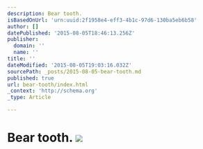 ```yaml
---
description: Bear tooth.
isBasedOnUrl: 'urn:uuid:2f1958e4-eff3-4b1c-97d6-130ba5eb6b58'
author: []
datePublished: '2015-08-05T18:46:13.256Z'
publisher:
  domain: ''
  name: ''
title: ''
dateModified: '2015-08-05T19:03:16.032Z'
sourcePath: _posts/2015-08-05-bear-tooth.md
published: true
url: bear-tooth/index.html
_context: 'http://schema.org'
_type: Article

---
```

# Bear tooth. ![](https://the-grid-user-content.s3-us-west-2.amazonaws.com/959e3d4d-27fc-4ffb-820a-c943278e2d55.png)